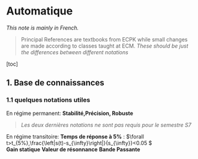 # Automatique
_This note is mainly in French._
> Principal References are textbooks from ECPK while small changes are made according to classes taught at ECM.
> _These should be just the differences between different notations_

[toc]
## 1. Base de connaissances
### 1.1 quelques notations utiles
 En régime permanent:
 **Stabilité,Précision, Robuste**
 >_Les deux dernières notations ne sont pas requis pour le semestre S7_

En régime transitoire:
**Temps de réponse à 5%** : $\forall t>t_{5\%},\frac{\left|s(t)-s_{\infty}\right|}{s_{\infty}}<0.05 $   
**Gain statique**
**Valeur de résonnance**
**Bande Passante**
